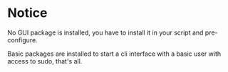 # Notice

No GUI package is installed, you have to install it in your script and pre-configure.

Basic packages are installed to start a cli interface with a basic user with access to sudo, that's all.
